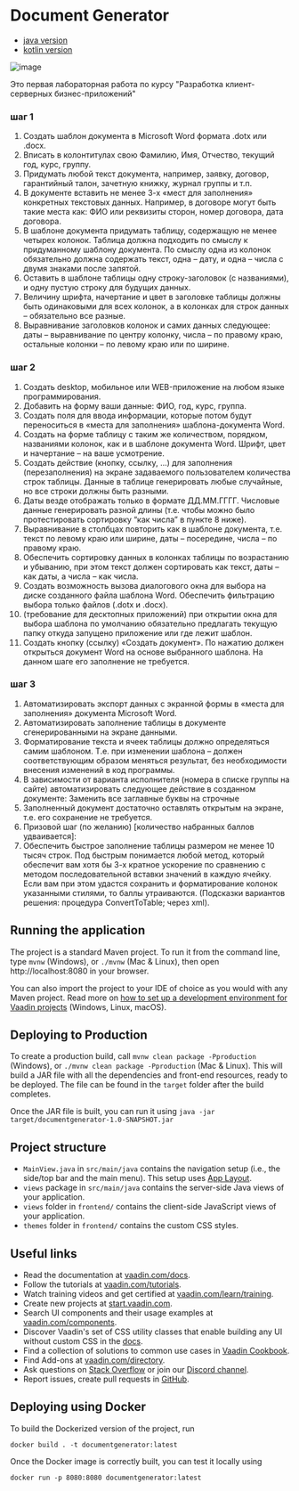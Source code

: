 # Document Generator

- [java version](https://github.com/pischule/vaadin-docx-generator/tree/java)
- [kotlin version](https://github.com/pischule/vaadin-docx-generator/tree/kotlin)

![image](https://user-images.githubusercontent.com/41614960/141192284-8a013784-4556-4bbd-9244-33365e9a0d07.png)

Это первая лабораторная работа по курсу "Разработка клиент-серверных бизнес-приложений"

### шаг 1

1. Создать шаблон документа в Microsoft Word формата .dotx или .docx.
1. Вписать в колонтитулах свою Фамилию, Имя, Отчество, текущий год, курс, группу.
1. Придумать любой текст документа, например, заявку, договор, гарантийный талон, зачетную книжку, журнал группы и т.п. 
1. В документе вставить не менее 3-х «мест для заполнения» конкретных текстовых данных. Например, в договоре могут быть такие места как: ФИО или реквизиты сторон, номер договора,     дата договора.
1. В шаблоне документа придумать таблицу, содержащую не менее четырех колонок. Таблица должна подходить по смыслу к придуманному шаблону документа. По смыслу одна из колонок обязательно должна содержать текст, одна – дату, и одна – числа с двумя знаками после запятой.
1. Оставить в шаблоне таблицы одну строку-заголовок (с названиями), и одну пустую строку для будущих данных.
1. Величину шрифта, начертание и цвет в заголовке таблицы должны быть одинаковыми для всех колонок, а в колонках для строк данных – обязательно все разные.
1. Выравнивание заголовков колонок и самих данных следующее: даты – выравнивание по центру колонку, числа – по правому краю, остальные колонки – по левому краю или по ширине.  

### шаг 2
1. Создать desktop, мобильное или WEB-приложение на любом языке программирования. 
1. Добавить на форму ваши данные: ФИО, год, курс, группа.
1. Создать поля для ввода информации, которые потом будут переноситься в «места для заполнения» шаблона-документа Word. 
1. Создать на форме таблицу с таким же количеством, порядком, названиями колонок, как и в шаблоне документа Word. Шрифт, цвет и начертание – на ваше усмотрение. 
1. Создать действие (кнопку, ссылку, …) для заполнения (перезаполнения) на экране задаваемого пользователем количества строк таблицы. Данные в таблице генерировать любые случайные, но все строки должны быть разными. 
1. Даты везде отображать только в формате ДД.ММ.ГГГГ. Числовые данные генерировать разной длины (т.е. чтобы можно было протестировать сортировку “как числа” в пункте 8 ниже).
1. Выравнивание в столбцах повторить как в шаблоне документа, т.е. текст по левому краю или ширине, даты – посередине, числа – по правому краю.
1. Обеспечить сортировку данных в колонках таблицы по возрастанию и убыванию, при этом текст должен сортировать как текст, даты – как даты, а числа – как числа.
1. Создать возможность вызова диалогового окна для выбора на диске созданного файла шаблона Word. Обеспечить фильтрацию выбора только файлов (.dotx и .docx). 
1. (требование для десктопных приложений) при открытии окна для выбора шаблона по умолчанию обязательно предлагать текущую папку откуда запущено приложение или где лежит шаблон.
1. Создать кнопку (ссылку) «Создать документ». По нажатию должен открыться документ Word на основе выбранного шаблона. На данном шаге его заполнение не требуется. 

### шаг 3
1. Автоматизировать экспорт данных с экранной формы в «места для заполнения» документа Microsoft Word.
1. Автоматизировать заполнение таблицы в документе сгенерированными на экране данными.
1. Форматирование текста и ячеек таблицы должно определяться самим шаблоном. Т.е. при изменении шаблона – должен соответствующим образом меняться результат, без необходимости внесения изменений в код программы. 
1. В зависимости от варианта исполнителя (номера в списке группы на сайте) автоматизировать следующее действие в созданном документе: Заменить все заглавные буквы на строчные
1. Заполненный документ достаточно оставлять открытым на экране, т.е. его сохранение не требуется.
1. Призовой шаг (по желанию) [количество набранных баллов удваивается]:
1. Обеспечить быстрое заполнение таблицы размером не менее 10 тысяч строк. Под быстрым понимается любой метод, который обеспечит вам хотя бы 3-х кратное ускорение по сравнению с методом последовательной вставки значений в каждую ячейку. Если вам при этом удастся сохранить и форматирование колонок указанными стилями, то баллы утраиваются. (Подсказки вариантов решения: процедура ConvertToTable; через xml). 


## Running the application

The project is a standard Maven project. To run it from the command line,
type `mvnw` (Windows), or `./mvnw` (Mac & Linux), then open
http://localhost:8080 in your browser.

You can also import the project to your IDE of choice as you would with any
Maven project. Read more on [how to set up a development environment for
Vaadin projects](https://vaadin.com/docs/latest/guide/install) (Windows, Linux, macOS).

## Deploying to Production

To create a production build, call `mvnw clean package -Pproduction` (Windows),
or `./mvnw clean package -Pproduction` (Mac & Linux).
This will build a JAR file with all the dependencies and front-end resources,
ready to be deployed. The file can be found in the `target` folder after the build completes.

Once the JAR file is built, you can run it using
`java -jar target/documentgenerator-1.0-SNAPSHOT.jar`

## Project structure

- `MainView.java` in `src/main/java` contains the navigation setup (i.e., the
  side/top bar and the main menu). This setup uses
  [App Layout](https://vaadin.com/components/vaadin-app-layout).
- `views` package in `src/main/java` contains the server-side Java views of your application.
- `views` folder in `frontend/` contains the client-side JavaScript views of your application.
- `themes` folder in `frontend/` contains the custom CSS styles.

## Useful links

- Read the documentation at [vaadin.com/docs](https://vaadin.com/docs).
- Follow the tutorials at [vaadin.com/tutorials](https://vaadin.com/tutorials).
- Watch training videos and get certified at [vaadin.com/learn/training](https://vaadin.com/learn/training).
- Create new projects at [start.vaadin.com](https://start.vaadin.com/).
- Search UI components and their usage examples at [vaadin.com/components](https://vaadin.com/components).
- Discover Vaadin's set of CSS utility classes that enable building any UI without custom CSS in the [docs](https://vaadin.com/docs/latest/ds/foundation/utility-classes). 
- Find a collection of solutions to common use cases in [Vaadin Cookbook](https://cookbook.vaadin.com/).
- Find Add-ons at [vaadin.com/directory](https://vaadin.com/directory).
- Ask questions on [Stack Overflow](https://stackoverflow.com/questions/tagged/vaadin) or join our [Discord channel](https://discord.gg/MYFq5RTbBn).
- Report issues, create pull requests in [GitHub](https://github.com/vaadin/platform).


## Deploying using Docker

To build the Dockerized version of the project, run

```
docker build . -t documentgenerator:latest
```

Once the Docker image is correctly built, you can test it locally using

```
docker run -p 8080:8080 documentgenerator:latest
```
